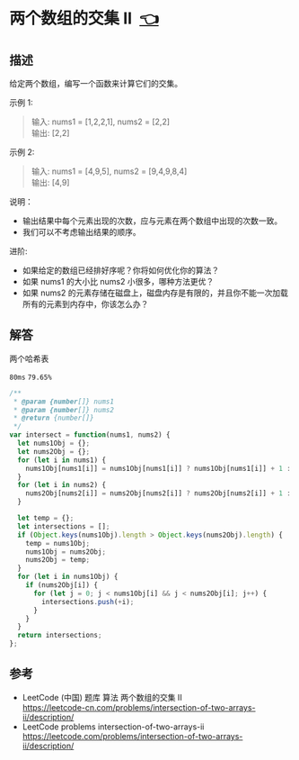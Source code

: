 # <a id="intersectionOfTwoArraysII"></a>两个数组的交集 II&nbsp;&nbsp;[:point_left:][readme.problemSet.algorithm.intersectionOfTwoArraysII] #

## 描述 ##

给定两个数组，编写一个函数来计算它们的交集。

示例 1:

> 输入: nums1 = [1,2,2,1], nums2 = [2,2]  
> 输出: [2,2]

示例 2:

> 输入: nums1 = [4,9,5], nums2 = [9,4,9,8,4]  
> 输出: [4,9]

说明：

* 输出结果中每个元素出现的次数，应与元素在两个数组中出现的次数一致。
* 我们可以不考虑输出结果的顺序。

进阶:

* 如果给定的数组已经排好序呢？你将如何优化你的算法？
* 如果 nums1 的大小比 nums2 小很多，哪种方法更优？
* 如果 nums2 的元素存储在磁盘上，磁盘内存是有限的，并且你不能一次加载所有的元素到内存中，你该怎么办？

## 解答 ##

两个哈希表

`80ms` `79.65%`

```javascript
/**
 * @param {number[]} nums1
 * @param {number[]} nums2
 * @return {number[]}
 */
var intersect = function(nums1, nums2) {
  let nums1Obj = {};
  let nums2Obj = {};
  for (let i in nums1) {
    nums1Obj[nums1[i]] = nums1Obj[nums1[i]] ? nums1Obj[nums1[i]] + 1 : 1;
  }
  for (let i in nums2) {
    nums2Obj[nums2[i]] = nums2Obj[nums2[i]] ? nums2Obj[nums2[i]] + 1 : 1;
  }

  let temp = {};
  let intersections = [];
  if (Object.keys(nums1Obj).length > Object.keys(nums2Obj).length) {
    temp = nums1Obj;
    nums1Obj = nums2Obj;
    nums2Obj = temp;
  }
  for (let i in nums1Obj) {
    if (nums2Obj[i]) {
      for (let j = 0; j < nums1Obj[i] && j < nums2Obj[i]; j++) {
        intersections.push(+i);
      }
    }
  }
  return intersections;
};
```

## 参考 ##

* LeetCode (中国) 题库 算法 两个数组的交集 II  
  <https://leetcode-cn.com/problems/intersection-of-two-arrays-ii/description/>
* LeetCode problems intersection-of-two-arrays-ii  
  <https://leetcode.com/problems/intersection-of-two-arrays-ii/description/>

<!-- 链接 开始 -->
[readme.problemSet.algorithm.intersectionOfTwoArraysII]: ../../README.md#problemSet.algorithm.intersectionOfTwoArraysII "README"
<!-- 链接 结束 -->